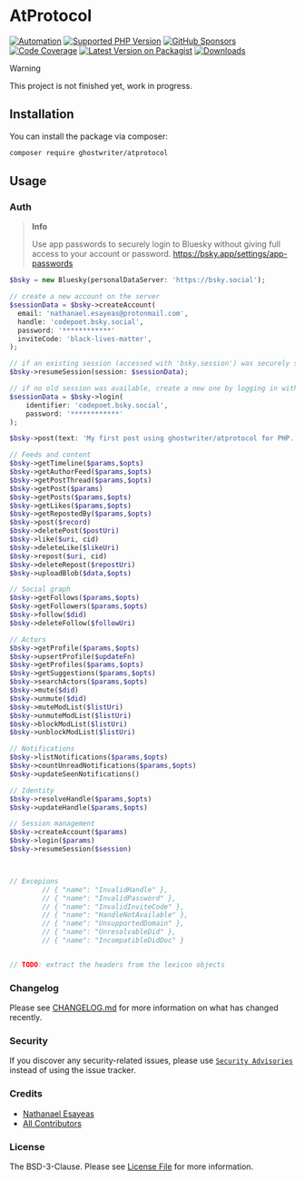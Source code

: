 # AtProtocol

[![Automation](https://github.com/ghostwriter/atprotocol/actions/workflows/automation.yml/badge.svg)](https://github.com/ghostwriter/atprotocol/actions/workflows/automation.yml)
[![Supported PHP Version](https://badgen.net/packagist/php/ghostwriter/atprotocol?color=8892bf)](https://www.php.net/supported-versions)
[![GitHub Sponsors](https://img.shields.io/github/sponsors/ghostwriter?label=Sponsor+@ghostwriter/atprotocol&logo=GitHub+Sponsors)](https://github.com/sponsors/ghostwriter)
[![Code Coverage](https://codecov.io/gh/ghostwriter/atprotocol/branch/main/graph/badge.svg)](https://codecov.io/gh/ghostwriter/atprotocol)
[![Latest Version on Packagist](https://badgen.net/packagist/v/ghostwriter/atprotocol)](https://packagist.org/packages/ghostwriter/atprotocol)
[![Downloads](https://badgen.net/packagist/dt/ghostwriter/atprotocol?color=blue)](https://packagist.org/packages/ghostwriter/atprotocol)

> [!WARNING]
>
> This project is not finished yet, work in progress.

## Installation

You can install the package via composer:

``` bash
composer require ghostwriter/atprotocol
```

## Usage

### Auth
> **Info**
>
> Use app passwords to securely login to Bluesky without giving full access to your account or password.
> https://bsky.app/settings/app-passwords

```php
$bsky = new Bluesky(personalDataServer: 'https://bsky.social');

// create a new account on the server
$sessionData = $bsky->createAccount(
  email: 'nathanael.esayeas@protonmail.com',
  handle: 'codepoet.bsky.social',
  password: '************'
  inviteCode: 'black-lives-matter',
);

// if an existing session (accessed with 'bsky.session') was securely stored previously, then reuse that
$bsky->resumeSession(session: $sessionData);

// if no old session was available, create a new one by logging in with password (App Password)
$sessionData = $bsky->login(
    identifier: 'codepoet.bsky.social',
    password: '************'
);

$bsky->post(text: 'My first post using ghostwriter/atprotocol for PHP.');

// Feeds and content
$bsky->getTimeline($params,$opts)
$bsky->getAuthorFeed($params,$opts)
$bsky->getPostThread($params,$opts)
$bsky->getPost($params)
$bsky->getPosts($params,$opts)
$bsky->getLikes($params,$opts)
$bsky->getRepostedBy($params,$opts)
$bsky->post($record)
$bsky->deletePost($postUri)
$bsky->like($uri, cid)
$bsky->deleteLike($likeUri)
$bsky->repost($uri, cid)
$bsky->deleteRepost($repostUri)
$bsky->uploadBlob($data,$opts)

// Social graph
$bsky->getFollows($params,$opts)
$bsky->getFollowers($params,$opts)
$bsky->follow($did)
$bsky->deleteFollow($followUri)

// Actors
$bsky->getProfile($params,$opts)
$bsky->upsertProfile($updateFn)
$bsky->getProfiles($params,$opts)
$bsky->getSuggestions($params,$opts)
$bsky->searchActors($params,$opts)
$bsky->mute($did)
$bsky->unmute($did)
$bsky->muteModList($listUri)
$bsky->unmuteModList($listUri)
$bsky->blockModList($listUri)
$bsky->unblockModList($listUri)

// Notifications
$bsky->listNotifications($params,$opts)
$bsky->countUnreadNotifications($params,$opts)
$bsky->updateSeenNotifications()

// Identity
$bsky->resolveHandle($params,$opts)
$bsky->updateHandle($params,$opts)

// Session management
$bsky->createAccount($params)
$bsky->login($params)
$bsky->resumeSession($session)



// Excepions
        // { "name": "InvalidHandle" },
        // { "name": "InvalidPassword" },
        // { "name": "InvalidInviteCode" },
        // { "name": "HandleNotAvailable" },
        // { "name": "UnsupportedDomain" },
        // { "name": "UnresolvableDid" },
        // { "name": "IncompatibleDidDoc" }


// TODO: extract the headers from the lexicon objects
```

### Changelog

Please see [CHANGELOG.md](./CHANGELOG.md) for more information on what has changed recently.

### Security

If you discover any security-related issues, please use [`Security Advisories`](https://github.com/ghostwriter/atprotocol/security/advisories/new) instead of using the issue tracker.

### Credits

- [Nathanael Esayeas](https://github.com/ghostwriter)
- [All Contributors](https://github.com/ghostwriter/atprotocol/contributors)

### License

The BSD-3-Clause. Please see [License File](./LICENSE) for more information.

